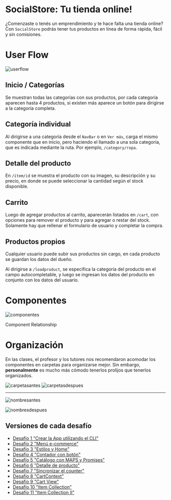 # SocialStore: Tu tienda online!
¿Comenzaste o tenés un emprendimiento y te hace falta una tienda online? Con `SocialStore` podrás tener tus productos en línea de forma rápida, fácil y sin comisiones.


# User Flow

![userflow](https://cdn.discordapp.com/attachments/838591543019438095/838591559897317376/Untitled.png)

## Inicio / Categorías

Se muestran todas las categorías con sus productos, por cada categoría aparecen hasta 4 productos, si existen más aparece un botón para dirigirse a la categoría completa.

## Categoría individual

Al dirigirse a una categoría desde el `NavBar` o en `Ver más`, carga el mismo componente que en inicio, pero haciendo el llamado a una sola categoría, que es indicada mediante la ruta. Por ejemplo, `/category/ropa`.

## Detalle del producto

En `/item/id` se muestra el producto con su imagen, su descripción y su precio, en donde se puede seleccionar la cantidad según el stock disponible. 

## Carrito

Luego de agregar productos al carrito, aparecerán listados en `/cart`, con opciones para remover el producto y para agregar o restar del stock. Solamente hay que rellenar el formulario de usuario y completar la compra.

## Productos propios

Cualquier usuario puede subir sus productos sin cargo, en cada producto se guardan los datos del dueño.

Al dirigirse a `/loadproduct`, se especifica la categoría del producto en el campo autocompletable, y luego se ingresan los datos del producto en conjunto con los datos del usuario.

# Componentes

![componentes](https://cdn.discordapp.com/attachments/838591543019438095/838591635709100062/Untitled.png)

Component Relationship

# Organización

En las clases, el profesor y los tutores nos recomendaron acomodar los componentes en carpetas para organizarse mejor. Sin embargo, **personalmente** es mucho más cómodo tenerlos prolijos que tenerlos organizados.

![carpetasantes](https://cdn.discordapp.com/attachments/838591543019438095/838591750581780561/Untitled.png) ![carpetasdespues](https://cdn.discordapp.com/attachments/838591543019438095/838591735159324689/Untitled.png)

---

![nombresantes](https://cdn.discordapp.com/attachments/838591543019438095/838591720446361609/Untitled.png)

![nombresdespues](https://cdn.discordapp.com/attachments/838591543019438095/838591707153956884/Untitled.png)


## Versiones de cada desafío
* [Desafío 1 "Crear la App utilizando el CLI"](https://github.com/FranElfers/socialstore-elfers/tree/1f9ca9a676099211d48a91449ebfe408cc980f28)
* [Desafío 2 "Menú e-commerce"](https://github.com/FranElfers/socialstore-elfers/tree/d7c07f528cd4dcd6bb1d99bccdc5bf8a190f79d4)
* [Desafío 3 "Estilos y Home"](https://github.com/FranElfers/socialstore-elfers/tree/cdd66d20815e7aebbd4450c3325f5bd455f97cf2)
* [Desafío 4 "Contador con botón"](https://github.com/FranElfers/socialstore-elfers/tree/46ce5da0fa84b2eb070e180564b20c0933598393)
* [Desafío 5 "Catálogo con MAPS y Promises"](https://github.com/FranElfers/socialstore-elfers/tree/71b24c99f33f6f5bbaf159f3d1bf160b443df289)
* [Desafío 6 "Detalle de producto"](https://github.com/FranElfers/socialstore-elfers/tree/38fb4acd50fbcc8acb54f2962e2111c651b29315)
* [Desafío 7 "Sincronizar el counter"](https://github.com/FranElfers/socialstore-elfers/tree/2d195fa3acf559dc488c5dce0032ee452124eb39)
* [Desafío 8 "CartContext"](https://github.com/FranElfers/socialstore-elfers/tree/ae51c12066831fae59d8f340e73480bd6918b5f5)
* [Desafío 9 "Cart View"](https://github.com/FranElfers/socialstore-elfers/tree/40f525785715ef4704eb5ca149f4fec13381ae9f)
* [Desafío 10 "Item Collection"](https://github.com/FranElfers/socialstore-elfers/tree/4feec08948d05a459d0c6929e82f6257cf0f0c76)
* [Desafío 11 "Item Collection II"](https://github.com/FranElfers/socialstore-elfers/tree/4a5a5d36b2d91f24305b1a5fd6cb02446caf02f3)
